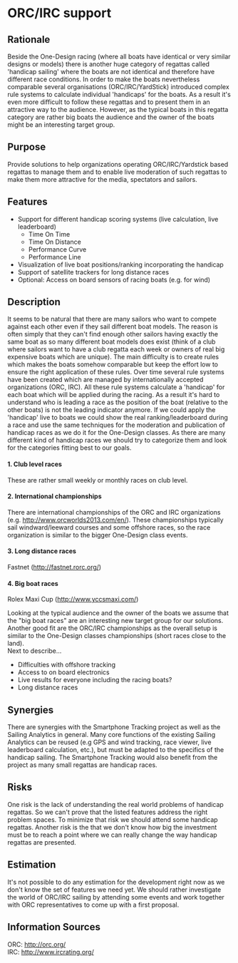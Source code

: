 # ORC/IRC support

## Rationale

Beside the One-Design racing (where all boats have identical or very similar designs or models) there is another huge category of regattas called 'handicap sailing' where the boats are not identical and therefore have different race conditions. In order to make the boats nevertheless comparable several organisations (ORC/IRC/YardStick) introduced complex rule systems to calculate individual 'handicaps' for the boats. As a result it's even more difficult to follow these regattas and to present them in an attractive way to the audience.
However, as the typical boats in this regatta category are rather big boats the audience and the owner of the boats might be an interesting target group.

## Purpose

Provide solutions to help organizations operating ORC/IRC/Yardstick based regattas to manage them and to enable  live moderation of such regattas to make them more attractive for the media, spectators and sailors.

## Features

* Support for different handicap scoring systems (live calculation, live leaderboard)
    * Time On Time
    * Time On Distance
    * Performance Curve
    * Performance Line
* Visualization of live boat positions/ranking incorporating the handicap
* Support of satellite trackers for long distance races
* Optional: Access on board sensors of racing boats (e.g. for wind)

## Description

It seems to be natural that there are many sailors who want to compete against each other even if they sail different boat models. The reason is often simply that they can't find enough other sailors having exactly the same boat as so many different boat models does exist (think of a club where sailors want to have a club regatta each week or owners of real big expensive boats which are unique). The main difficulty is to create rules which makes the boats somehow comparable but keep the effort low to ensure the right application of these rules. Over time several rule systems have been created which are managed by internationally accepted organizations (ORC, IRC).
All these rule systems calculate a 'handicap' for each boat which will be applied during the racing. As a result it's hard to understand who is leading a race as the position of the boat (relative to the other boats) is not the leading indicator anymore. If we could apply the 'handicap' live to boats we could show the real ranking/leaderboard during a race and use the same techniques for the moderation and publication of handicap races as we do it for the One-Design classes.
As there are many different kind of handicap races we should try to categorize them and look for the categories fitting best to our goals.<br/>

#### 1. Club level races
These are rather small weekly or monthly races on club level.

#### 2. International championships
There are international championships of the ORC and IRC organizations (e.g. http://www.orcworlds2013.com/en/).
These championships typically sail windward/leeward courses and some offshore races, so the race organization is similar to the bigger One-Design class events.

#### 3. Long distance races
Fastnet (http://fastnet.rorc.org/)

#### 4. Big boat races
Rolex Maxi Cup (http://www.yccsmaxi.com/)

Looking at the typical audience and the owner of the boats we assume that the "big boat races" are an interesting new target group for our solutions. Another good fit are the ORC/IRC championships as the overall setup is similar to the One-Design classes championships (short races close to the land).
<br/>
Next to describe...<br/>
- Difficulties with offshore tracking<br/>
- Access to on board electronics<br/>
- Live results for everyone including the racing boats?<br/>
- Long distance races<br/>

## Synergies
There are synergies with the Smartphone Tracking project as well as the Sailing Analytics in general.
Many core functions of the existing Sailing Analytics can be reused (e.g GPS and wind tracking, race viewer, live leaderboard calculation, etc.), but must be adapted to the specifics of the handicap sailing.
The Smartphone Tracking would also benefit from the project as many small regattas are handicap races.

## Risks
One risk is the lack of understanding the real world problems of handicap regattas. So we can't prove that the listed features address the right problem spaces. To minimize that risk we should attend some handicap regattas.
Another risk is the that we don't know how big the investment must be to reach a point where we can really change the way handicap regattas are presented.

## Estimation
It's not possible to do any estimation for the development right now as we don't know the set of features we need yet. We should rather investigate the world of ORC/IRC sailing by attending some events and work together with ORC representatives to come up with a first proposal.

## Information Sources
ORC: http://orc.org/<br/>
IRC: http://www.ircrating.org/

